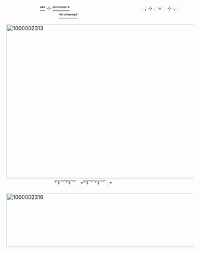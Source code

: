 ㅤㅤㅤㅤㅤㅤㅤ[ᵃᵗᵃ](https://via.atabook.org/) ⊹ [ᵖʳᵒⁿᵒᵘⁿˢ](https://pronouns.cc/@Bloodwine)ㅤㅤㅤㅤㅤㅤㅤㅤㅤㅤㅤㅤㅤㅤㅤ. ݁₊ ⊹ . ݁ ⟡ ݁ . ⊹ ₊ ݁.ㅤㅤㅤㅤㅤㅤㅤㅤㅤㅤㅤㅤㅤㅤ[ˢᵗʳᵃʷᵖᵃᵍᵉ]()

<img width="736" height="414" alt="1000002313" src="https://github.com/user-attachments/assets/90da2488-4762-4cac-8ae8-8a042ce46927" />
ㅤㅤㅤㅤㅤㅤㅤㅤㅤㅤ꒷꒦︶꒷꒦︶ ๋ ࣭ ⭑꒷꒦︶꒷꒦︶ ๋ ࣭ ⭑ㅤㅤㅤㅤㅤㅤㅤㅤㅤㅤㅤㅤㅤㅤㅤㅤㅤㅤㅤ
<img width="734" height="145" alt="1000002316" src="https://github.com/user-attachments/assets/95295054-5593-4bb7-87d3-6fc3ad418c4f" />
